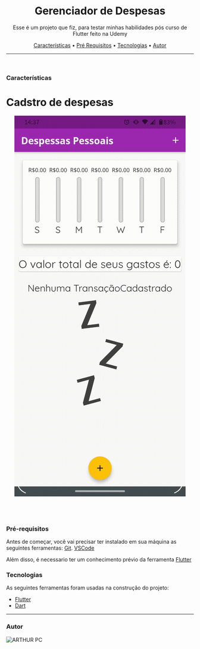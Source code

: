 <h1 align="center">Gerenciador de Despesas</h1>

<p align="center">Esse é um projeto que fiz, para testar minhas habilidades pós curso de Flutter feito na Udemy</p>

<p align="center">
 <a href="#caracteristicas">Características</a> •
 <a href="#pré-requisitos">Pré Requisitos</a> •
 <a href="#tecnologias">Tecnologias</a> •
 <a href="#autor">Autor</a>
</p>

---

<br>


### Características
<h1 align="center">
  <h1>Cadstro de despesas</h1>
  <center>
  <img alt="Expenses" title="Gerencia" src="./github/flutter.gif" />
  </center>

</h1>
<br><br><br>

### Pré-requisitos

Antes de começar, você vai precisar ter instalado em sua máquina as seguintes ferramentas:
[Git](https://git-scm.com).
[VSCode](https://code.visualstudio.com/)

Além disso, é necessario ter um conhecimento prévio da ferramenta [Flutter](https://flutter.dev/docs)

### Tecnologias

As seguintes ferramentas foram usadas na construção do projeto:

- [Flutter](https://flutter.dev/docs)
- [Dart](https://dart.dev/)

---

### Autor

<img alt="ARTHUR PC" title="ARTHUR PC" src="https://avatars.githubusercontent.com/u/85302795?s=96&v=4" height="100" width="100" />

